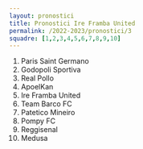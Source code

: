 ```yaml
---
layout: pronostici
title: Pronostici Ire Framba United
permalink: /2022-2023/pronostici/3
squadre: [1,2,3,4,5,6,7,8,9,10]
---
```

<ol>
<li>Paris Saint Germano</li>
<li>Godopoli Sportiva</li>
<li>Real Pollo</li>
<li>ApoelKan</li>
<li>Ire Framba United</li>
<li>Team Barco FC</li>
<li>Patetico Mineiro</li>
<li>Pompy FC</li>
<li>Reggisenal</li>
<li>Medusa</li>
</ol>
